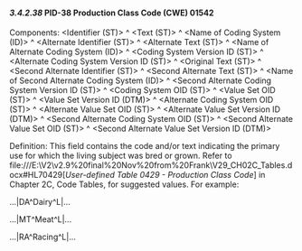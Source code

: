 #### *3.4.2.38* PID-38 Production Class Code (CWE) 01542

Components: &lt;Identifier (ST)> ^ &lt;Text (ST)> ^ &lt;Name of Coding System (ID)> ^ &lt;Alternate Identifier (ST)> ^ &lt;Alternate Text (ST)> ^ &lt;Name of Alternate Coding System (ID)> ^ &lt;Coding System Version ID (ST)> ^ &lt;Alternate Coding System Version ID (ST)> ^ &lt;Original Text (ST)> ^ &lt;Second Alternate Identifier (ST)> ^ &lt;Second Alternate Text (ST)> ^ &lt;Name of Second Alternate Coding System (ID)> ^ &lt;Second Alternate Coding System Version ID (ST)> ^ &lt;Coding System OID (ST)> ^ &lt;Value Set OID (ST)> ^ &lt;Value Set Version ID (DTM)> ^ &lt;Alternate Coding System OID (ST)> ^ &lt;Alternate Value Set OID (ST)> ^ &lt;Alternate Value Set Version ID (DTM)> ^ &lt;Second Alternate Coding System OID (ST)> ^ &lt;Second Alternate Value Set OID (ST)> ^ &lt;Second Alternate Value Set Version ID (DTM)>

Definition: This field contains the code and/or text indicating the primary use for which the living subject was bred or grown. Refer to file:///E:\V2\v2.9%20final%20Nov%20from%20Frank\V29_CH02C_Tables.docx#HL70429[_User-defined Table 0429 - Production Class Code_] in Chapter 2C, Code Tables, for suggested values. For example:

...|DA^Dairy^L|...

...|MT^Meat^L|...

...|RA^Racing^L|...

